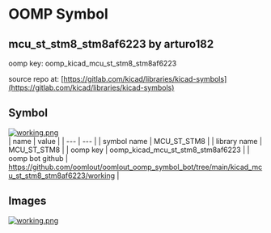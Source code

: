 # OOMP Symbol  
## mcu_st_stm8_stm8af6223  by arturo182  
  
oomp key: oomp_kicad_mcu_st_stm8_stm8af6223  
  
source repo at: [https://gitlab.com/kicad/libraries/kicad-symbols](https://gitlab.com/kicad/libraries/kicad-symbols)  
## Symbol  
  
[![working.png](working_600.png)](working.png)  
| name | value | 
| --- | --- | 
| symbol name | MCU_ST_STM8 | 
| library name | MCU_ST_STM8 | 
| oomp key | oomp_kicad_mcu_st_stm8_stm8af6223 | 
| oomp bot github | https://github.com/oomlout/oomlout_oomp_symbol_bot/tree/main/kicad_mcu_st_stm8_stm8af6223/working | 
## Images  
  
[![working.png](working_140.png)](working.png)  
